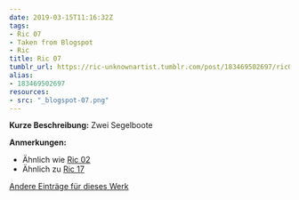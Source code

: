 ```yaml
---
date: 2019-03-15T11:16:32Z
tags:
- Ric 07
- Taken from Blogspot
- Ric
title: Ric 07
tumblr_url: https://ric-unknownartist.tumblr.com/post/183469502697/ric07
alias:
- 183469502697
resources:
- src: "_blogspot-07.png"
---
```


**Kurze Beschreibung:** Zwei Segelboote

**Anmerkungen:**

- Ähnlich wie [Ric 02](/tags/Ric-07)
- Ähnlich zu [Ric 17](/tags/Ric-17)

[Andere Einträge für dieses Werk](/tags/Ric-07)
